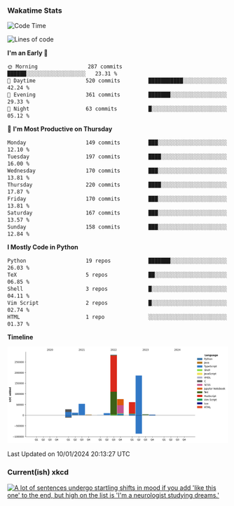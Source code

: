 ### Wakatime Stats
<!--START_SECTION:waka-->
![Code Time](http://img.shields.io/badge/Code%20Time-2%2C255%20hrs%203%20mins-blue)

![Lines of code](https://img.shields.io/badge/From%20Hello%20World%20I%27ve%20Written-717.3%20thousand%20lines%20of%20code-blue)

**I'm an Early 🐤** 

```text
🌞 Morning                287 commits         ██████░░░░░░░░░░░░░░░░░░░   23.31 % 
🌆 Daytime                520 commits         ███████████░░░░░░░░░░░░░░   42.24 % 
🌃 Evening                361 commits         ███████░░░░░░░░░░░░░░░░░░   29.33 % 
🌙 Night                  63 commits          █░░░░░░░░░░░░░░░░░░░░░░░░   05.12 % 
```
📅 **I'm Most Productive on Thursday** 

```text
Monday                   149 commits         ███░░░░░░░░░░░░░░░░░░░░░░   12.10 % 
Tuesday                  197 commits         ████░░░░░░░░░░░░░░░░░░░░░   16.00 % 
Wednesday                170 commits         ███░░░░░░░░░░░░░░░░░░░░░░   13.81 % 
Thursday                 220 commits         ████░░░░░░░░░░░░░░░░░░░░░   17.87 % 
Friday                   170 commits         ███░░░░░░░░░░░░░░░░░░░░░░   13.81 % 
Saturday                 167 commits         ███░░░░░░░░░░░░░░░░░░░░░░   13.57 % 
Sunday                   158 commits         ███░░░░░░░░░░░░░░░░░░░░░░   12.84 % 
```


**I Mostly Code in Python** 

```text
Python                   19 repos            ███████░░░░░░░░░░░░░░░░░░   26.03 % 
TeX                      5 repos             ██░░░░░░░░░░░░░░░░░░░░░░░   06.85 % 
Shell                    3 repos             █░░░░░░░░░░░░░░░░░░░░░░░░   04.11 % 
Vim Script               2 repos             █░░░░░░░░░░░░░░░░░░░░░░░░   02.74 % 
HTML                     1 repo              ░░░░░░░░░░░░░░░░░░░░░░░░░   01.37 % 
```



**Timeline**

![Lines of Code chart](https://raw.githubusercontent.com/joshuajeschek/joshuajeschek/main/assets/bar_graph.png)


 Last Updated on 10/01/2024 20:13:27 UTC
<!--END_SECTION:waka-->

### Current(ish) xkcd
<a id="xkcd-a" title="A lot of sentences undergo startling shifts in mood if you add 'like this one' to the end, but high on the list is 'I'm a neurologist studying dreams.'" href="https://www.xkcd.com" target="_blank">
        <img align="center" id="xkcd-img" src="https://imgs.xkcd.com/comics/like_this_one.png" alt="A lot of sentences undergo startling shifts in mood if you add 'like this one' to the end, but high on the list is 'I'm a neurologist studying dreams.'" height=300 />
</a>
